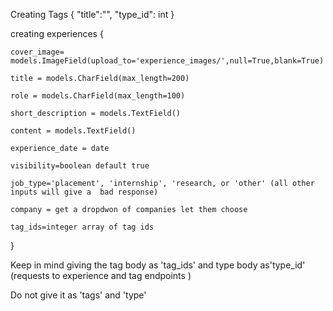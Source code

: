 Creating Tags
{
    "title":"",
    "type_id": int
}


creating experiences
{
   
    cover_image= models.ImageField(upload_to='experience_images/',null=True,blank=True)
   
    title = models.CharField(max_length=200)
   
    role = models.CharField(max_length=100)
   
    short_description = models.TextField()
   
    content = models.TextField()
   
    experience_date = date
   
    visibility=boolean default true
   
    job_type='placement', 'internship', 'research, or 'other' (all other inputs will give a  bad response)
   
    company = get a dropdwon of companies let them choose

    tag_ids=integer array of tag ids
}

Keep in mind giving the tag body as 'tag_ids' and type body as'type_id' (requests to experience and tag endpoints ) 

Do not give it as 'tags' and 'type'